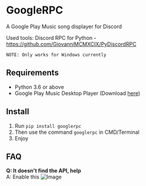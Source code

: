 # GoogleRPC
A Google Play Music song displayer for Discord

Used tools:
Discord RPC for Python - https://github.com/GiovanniMCMXCIX/PyDiscordRPC

```
NOTE: Only works for Windows currently
```

## Requirements
- Python 3.6 or above
- Google Play Music Desktop Player (Download [here](https://www.googleplaymusicdesktopplayer.com/))

## Install
1. Run `pip install googlerpc`
2. Then use the command `googlerpc` in CMD/Terminal
3. Enjoy


## FAQ
**Q: It doesn't find the API, help**<br>
A: Enable this
![Image](https://i.alexflipnote.xyz/172bc7.png)
